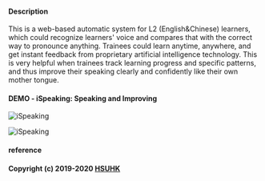 #### Description  
This is a web-based automatic system for L2 (English&Chinese) learners, which could recognize learners' voice and compares that with the correct way to pronounce anything. Trainees could learn anytime, anywhere, and get instant feedback from proprietary artificial intelligence technology. This is very helpful when trainees track learning progress and specific patterns, and thus improve their speaking clearly and confidently like their own mother tongue.

#### DEMO - iSpeaking: Speaking and Improving
![iSpeaking](https://github.com/muyun/dev.speech/blob/master/ispeaking/demo/speech_demo_3.png "Speaking and Improving") 

![iSpeaking](https://github.com/muyun/dev.speech/blob/master/ispeaking/demo/mandarin_demo.png "Speaking and Improving") 

#### reference

####  Copyright (c) 2019-2020 [HSUHK](https://dlc.hsu.edu.hk/)
